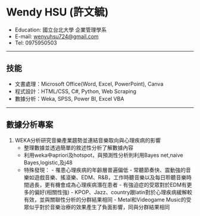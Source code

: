 # Wendy HSU (許文毓)
- Education: 國立台北大學 企業管理學系
- E-mail: wenyuhsu724@gmail.com
- Tel: 0975950503
---
## 技能
- 文書處理：Microsoft Office(Word, Excel, PowerPoint), Canva
- 程式設計：HTML/CSS, C#, Python, Web Scraping
- 數據分析：Weka, SPSS, Power BI, Excel VBA 
---
## 數據分析專案
1. WEKA分析研究音樂產業趨勢並連結音樂取向與心理疾病的影響
    - 整理數據並透過簡單的敘述性分析了解數據內容
    - 利用weka中apriori及hotspot，與預測性分析則利用Bayes net,naive Bayes,logistic,及j48
    - 特殊發現：
            - 罹患心理疾病的年齡層普遍偏低
            - 常聽節奏快、震動強的音樂如遊戲音樂、搖滾樂、EDM、R&B，工作時聽音樂以及每日聆聽音樂時間過長，更有機會成為心理疾病潛在患者
            - 有強迫症的受眾對於EDM有更多的偏好(相關性強)
            - KPOP、Jazz、country跟latin對於心理疾病緩解較有效，並與關聯性分析的分群結果相同
            - Metal和Videogame Music的受眾似乎對於音樂治療的效果產生了負面影響，同與分群結果相同


